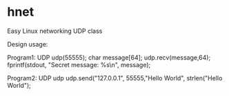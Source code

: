 # hnet  
Easy Linux networking UDP class

Design usage:

Program1:
  UDP udp(55555);
  char message[64];
  udp.recv(message,64);
  fprintf(stdout, "Secret message: %s\n", message);
  
Program2:
  UDP udp
  udp.send("127.0.0.1", 55555,"Hello World", strlen("Hello World");
  
